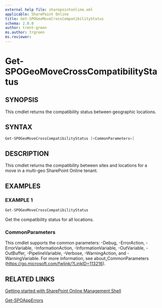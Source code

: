 ```yaml
---
external help file: sharepointonline.xml
applicable: SharePoint Online
title: Get-SPOGeoMoveCrossCompatibilityStatus
schema: 2.0.0
author: trent-green
ms.author: trgreen
ms.reviewer:
---
```


# Get-SPOGeoMoveCrossCompatibilityStatus

## SYNOPSIS

This cmdlet returns the compatibility status between geographic locations.

## SYNTAX

```powershell
Get-SPOGeoMoveCrossCompatibilityStatus [<CommonParameters>]
```

## DESCRIPTION

This cmdlet returns the compatibility between sites and locations for a move in a multi-geo SharePoint Online tenant.

## EXAMPLES

### EXAMPLE 1

```powershell
Get-SPOGeoMoveCrossCompatibilityStatus
```

Get the compatibility status for all locations.

### CommonParameters

This cmdlet supports the common parameters: -Debug, -ErrorAction, -ErrorVariable, -InformationAction, -InformationVariable, -OutVariable, -OutBuffer, -PipelineVariable, -Verbose, -WarningAction, and -WarningVariable. For more information, see about_CommonParameters (https://go.microsoft.com/fwlink/?LinkID=113216).

## RELATED LINKS

[Getting started with SharePoint Online Management Shell](https://docs.microsoft.com/powershell/sharepoint/sharepoint-online/connect-sharepoint-online?view=sharepoint-ps)

[Get-SPOAppErrors](Get-SPOAppErrors.md)
